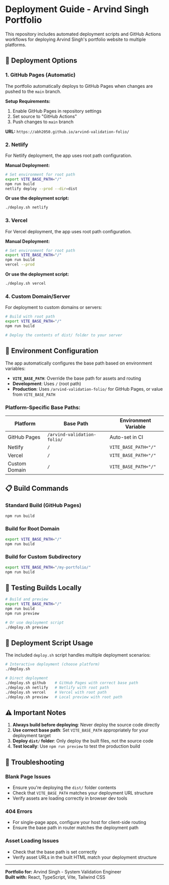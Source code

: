 # Deployment Guide - Arvind Singh Portfolio

This repository includes automated deployment scripts and GitHub Actions workflows for deploying Arvind Singh's portfolio website to multiple platforms.

## 🚀 Deployment Options

### 1. GitHub Pages (Automatic)

The portfolio automatically deploys to GitHub Pages when changes are pushed to the `main` branch.

**Setup Requirements:**
1. Enable GitHub Pages in repository settings
2. Set source to "GitHub Actions"
3. Push changes to `main` branch

**URL:** `https://abh2050.github.io/arvind-validation-folio/`

### 2. Netlify

For Netlify deployment, the app uses root path configuration.

**Manual Deployment:**
```bash
# Set environment for root path
export VITE_BASE_PATH="/"
npm run build
netlify deploy --prod --dir=dist
```

**Or use the deployment script:**
```bash
./deploy.sh netlify
```

### 3. Vercel

For Vercel deployment, the app uses root path configuration.

**Manual Deployment:**
```bash
# Set environment for root path
export VITE_BASE_PATH="/"
npm run build
vercel --prod
```

**Or use the deployment script:**
```bash
./deploy.sh vercel
```

### 4. Custom Domain/Server

For deployment to custom domains or servers:

```bash
# Build with root path
export VITE_BASE_PATH="/"
npm run build

# Deploy the contents of dist/ folder to your server
```

## 🔧 Environment Configuration

The app automatically configures the base path based on environment variables:

- **`VITE_BASE_PATH`**: Override the base path for assets and routing
- **Development**: Uses `/` (root path)
- **Production**: Uses `/arvind-validation-folio/` for GitHub Pages, or value from `VITE_BASE_PATH`

### Platform-Specific Base Paths:

| Platform | Base Path | Environment Variable |
|----------|-----------|---------------------|
| GitHub Pages | `/arvind-validation-folio/` | Auto-set in CI |
| Netlify | `/` | `VITE_BASE_PATH="/"` |
| Vercel | `/` | `VITE_BASE_PATH="/"` |
| Custom Domain | `/` | `VITE_BASE_PATH="/"` |

## 📋 Build Commands

### Standard Build (GitHub Pages)
```bash
npm run build
```

### Build for Root Domain
```bash
export VITE_BASE_PATH="/"
npm run build
```

### Build for Custom Subdirectory
```bash
export VITE_BASE_PATH="/my-portfolio/"
npm run build
```

## 🧪 Testing Builds Locally

```bash
# Build and preview
export VITE_BASE_PATH="/"
npm run build
npm run preview

# Or use deployment script
./deploy.sh preview
```

## 🔄 Deployment Script Usage

The included `deploy.sh` script handles multiple deployment scenarios:

```bash
# Interactive deployment (choose platform)
./deploy.sh

# Direct deployment
./deploy.sh github    # GitHub Pages with correct base path
./deploy.sh netlify   # Netlify with root path
./deploy.sh vercel    # Vercel with root path
./deploy.sh preview   # Local preview with root path
```

## ⚠️ Important Notes

1. **Always build before deploying**: Never deploy the source code directly
2. **Use correct base path**: Set `VITE_BASE_PATH` appropriately for your deployment target
3. **Deploy `dist/` folder**: Only deploy the built files, not the source code
4. **Test locally**: Use `npm run preview` to test the production build

## 🐛 Troubleshooting

### Blank Page Issues
- Ensure you're deploying the `dist/` folder contents
- Check that `VITE_BASE_PATH` matches your deployment URL structure
- Verify assets are loading correctly in browser dev tools

### 404 Errors
- For single-page apps, configure your host for client-side routing
- Ensure the base path in router matches the deployment path

### Asset Loading Issues
- Check that the base path is set correctly
- Verify asset URLs in the built HTML match your deployment structure

---

**Portfolio for:** Arvind Singh - System Validation Engineer  
**Built with:** React, TypeScript, Vite, Tailwind CSS
